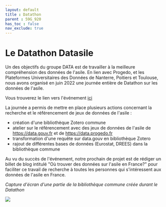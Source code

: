 ```yaml
---
layout: default
title : Datathon
parent : 59G_920
has_toc : false
nav_exclude: true
--- 
```


# Le Datathon Datasile

Un des objectifs du groupe DATA est de travailler à la meilleure compréhension des données de l'asile. En lien avec Progedo, et les Plateformes Universitaires des Données de Nanterre, Poitiers et Toulouse, nous avons organisé en juin 2022 une journée entière de Datathon sur les données de l'asile. 

Vous trouverez le lien vers l'événement [ici](https://progedo.hypotheses.org/3311)

La journée a permis de mettre en place plusieurs actions concernant la recherche et le référencement de jeux de données de l'asile :
- création d'une bibliothèque Zotero commune
- atelier sur le référencement avec des jeux de données de l'asile de https://data.gouv.fr et de https://data.progedo.fr
- transformation d'une requête sur data.gouv en bibliothèque Zotero
- rajout de différentes bases de données (Eurostat, DREES) dans la bibliothèque commune

Au vu du succès de l'événement, notre prochain de projet est de rédiger un billet de blog intitulé "Où trouver des données sur l'asile en France?" pour faciliter ce travail de recherche à toutes les personnes qui s'intéressent aux données de l'asile en France. 


_Capture d'écran d'une partie de la bibliothèque commune créée durant le Datathon_



![](../img/datathon_ex.png)

